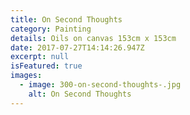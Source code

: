 ```yaml
---
title: On Second Thoughts
category: Painting
details: Oils on canvas 153cm x 153cm
date: 2017-07-27T14:14:26.947Z
excerpt: null
isFeatured: true
images:
  - image: 300-on-second-thoughts-.jpg
    alt: On Second Thoughts
---
```

